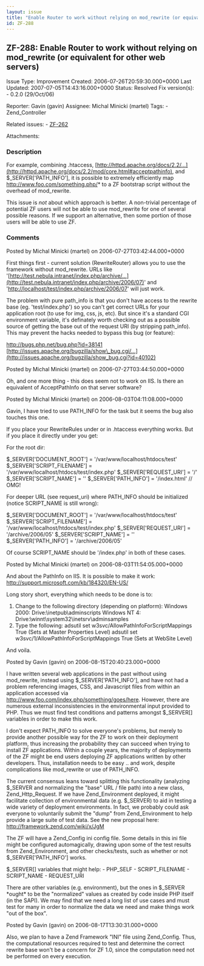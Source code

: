 ```yaml
---
layout: issue
title: "Enable Router to work without relying on mod_rewrite (or equivalent for other web servers)"
id: ZF-288
---
```


ZF-288: Enable Router to work without relying on mod\_rewrite (or equivalent for other web servers)
---------------------------------------------------------------------------------------------------

 Issue Type: Improvement Created: 2006-07-26T20:59:30.000+0000 Last Updated: 2007-07-05T14:43:16.000+0000 Status: Resolved Fix version(s): - 0.2.0 (29/Oct/06)
 
 Reporter:  Gavin (gavin)  Assignee:  Michal Minicki (martel)  Tags: - Zend\_Controller
 
 Related issues: - [ZF-262](/issues/browse/ZF-262)
 
 Attachments: 
### Description

For example, combining .htaccess, [http://httpd.apache.org/docs/2.2/…](http://httpd.apache.org/docs/2.2/mod/core.html#acceptpathinfo), and $\_SERVER['PATH\_INFO'], it is possible to extremely efficiently map <http://www.foo.com/something.php/>\* to a ZF bootstrap script without the overhead of mod\_rewrite.

This issue is _not_ about which approach is better. A non-trivial percentage of potential ZF users will not be able to use mod\_rewrite for one of several possible reasons. If we support an alternative, then some portion of those users will be able to use ZF.

 

 

### Comments

Posted by Michal Minicki (martel) on 2006-07-27T03:42:44.000+0000

First things first - current solution (RewriteRouter) allows you to use the framework without mod\_rewrite. URLs like '[http://test.nebula.intranet/index.php/archive/…](http://test.nebula.intranet/index.php/archive/2006/07)' and '<http://localhost/test/index.php/archive/2006/07>' will just work.

The problem with pure path\_info is that you don't have access to the rewrite base (eg. 'test/index.php') so you can't get correct URLs for your application root (to use for img, css, js, etc). But since it's a standard CGI environment variable, it's definately worth checking out as a possible source of getting the base out of the request URI (by stripping path\_info). This may prevent the hacks needed to bypass this bug (or feature):

<http://bugs.php.net/bug.php?id=38141> [http://issues.apache.org/bugzilla/show\_bug.cgi/…](http://issues.apache.org/bugzilla/show_bug.cgi?id=40102)

 

 

Posted by Michal Minicki (martel) on 2006-07-27T03:44:50.000+0000

Oh, and one more thing - this does seem not to work on IIS. Is there an equivalent of AcceptPathInfo on that server software?

 

 

Posted by Michal Minicki (martel) on 2006-08-03T04:11:08.000+0000

Gavin, I have tried to use PATH\_INFO for the task but it seems the bug also touches this one.

If you place your RewriteRules under or in .htaccess everything works. But if you place it directly under you get:

For the root dir:

$\_SERVER['DOCUMENT\_ROOT'] = '/var/www/localhost/htdocs/test' $\_SERVER['SCRIPT\_FILENAME'] = '/var/www/localhost/htdocs/test/index.php' $\_SERVER['REQUEST\_URI'] = '/' $\_SERVER['SCRIPT\_NAME'] = '' $\_SERVER['PATH\_INFO'] = '/index.html' // OMG!

For deeper URL (see request\_uri) where PATH\_INFO should be initialized (notice SCRIPT\_NAME is still wrong):

$\_SERVER['DOCUMENT\_ROOT'] = '/var/www/localhost/htdocs/test' $\_SERVER['SCRIPT\_FILENAME'] = '/var/www/localhost/htdocs/test/index.php' $\_SERVER['REQUEST\_URI'] = '/archive/2006/05' $\_SERVER['SCRIPT\_NAME'] = '' $\_SERVER['PATH\_INFO'] = '/archive/2006/05'

Of course SCRIPT\_NAME should be '/index.php' in both of these cases.

 

 

Posted by Michal Minicki (martel) on 2006-08-03T11:54:05.000+0000

And about the PathInfo on IIS. It is possible to make it work: <http://support.microsoft.com/kb/184320/EN-US/>

Long story short, everything which needs to be done is to:

1. Change to the following directory (depending on platform): Windows 2000: Drive:\\inetpub\\adminscripts Windows NT 4: Drive:\\winnt\\system32\\inetsrv\\adminsamples
2. Type the following: adsutil set w3svc/AllowPathInfoForScriptMappings True (Sets at Master Properties Level) adsutil set w3svc/1/AllowPathInfoForScriptMappings True (Sets at WebSite Level)

And voila.

 

 

Posted by Gavin (gavin) on 2006-08-15T20:40:23.000+0000

I have written several web applications in the past without using mod\_rewrite, instead using $\_SERVER['PATH\_INFO'], and have not had a problem referencing images, CSS, and Javascript files from within an application accessed via <http://www.foo.com/index.php/something/goes/here>. However, there are numerous external inconsistencies in the environmental input provided to PHP. Thus we must find test conditions and patterns amongst $\_SERVER[] variables in order to make this work.

I don't expect PATH\_INFO to solve everyone's problems, but merely to provide another possible way for the ZF to work on their deployment platform, thus increasing the probability they can succeed when trying to install ZF applications. Within a couple years, the majority of deployments of the ZF might be end users deploying ZF applications written by other developers. Thus, installation needs to be easy .. and work, despite complications like mod\_rewrite or use of PATH\_INFO.

The current consensus leans toward splitting this functionality (analyzing $\_SERVER and normalizing the "base" URL / file path) into a new class, Zend\_Http\_Request. If we have Zend\_Environment deployed, it might facilitate collection of environmental data (e.g. $\_SERVER) to aid in testing a wide variety of deployment environments. In fact, we probably could ask everyone to voluntarily submit the "dump" from Zend\_Environment to help provide a large suite of test data. See the new proposal here: <http://framework.zend.com/wiki/x/JgM>

The ZF will have a Zend\_Config ini config file. Some details in this ini file might be configured automagically, drawing upon some of the test results from Zend\_Environment, and other checks/tests, such as whether or not $\_SERVER['PATH\_INFO'] works.

$\_SERVER[] variables that might help: - PHP\_SELF - SCRIPT\_FILENAME - SCRIPT\_NAME - REQUEST\_URI

There are other variables (e.g. environment), but the ones in $\_SERVER \*ought\* to be the "normalized" values as created by code inside PHP itself (in the SAPI). We may find that we need a long list of use cases and must test for many in order to normalize the data we need and make things work "out of the box".

 

 

Posted by Gavin (gavin) on 2006-08-17T13:30:31.000+0000

Also, we plan to have a Zend Framework "INI" file using Zend\_Config. Thus, the computational resources required to test and determine the correct rewrite base won't be a concern for ZF 1.0, since the computation need not be performed on every execution.

 

 